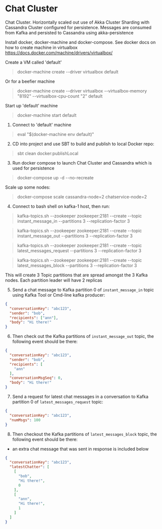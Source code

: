 Chat Cluster
============================================
Chat Cluster. Horizontally scaled out use of Akka Cluster Sharding with Cassandra Cluster configured for persistence. Messages are consumed from Kafka and persisted to Cassandra using akka-persistence

Install docker, docker-machine and docker-compose. See docker docs on how to create machine in virtualbox
https://docs.docker.com/machine/drivers/virtualbox/

Create a VM called 'default'

> docker-machine create --driver virtualbox default

Or for a beefier machine

> docker-machine create --driver virtualbox --virtualbox-memory "8192" --virtualbox-cpu-count "2" default

Start up 'default' machine

> docker-machine start default

1) Connect to 'default' machine

> eval "$(docker-machine env default)"

2) CD into project and use SBT to build and publish to local Docker repo:

> sbt clean docker:publishLocal

3) Run docker compose to launch Chat Cluster and Cassandra which is used for persistence

> docker-compose up -d --no-recreate

Scale up some nodes:

> docker-compose scale cassandra-node=2 chatservice-node=2

4) Connect to bash shell on kafka-1 host, then run:

> kafka-topics.sh --zookeeper zookeeper:2181 --create --topic instant_message_in --partitions 3 --replication-factor 3

> kafka-topics.sh --zookeeper zookeeper:2181 --create --topic instant_message_out --partitions 3 --replication-factor 3

> kafka-topics.sh --zookeeper zookeeper:2181 --create --topic latest_messages_request --partitions 3 --replication-factor 3

> kafka-topics.sh --zookeeper zookeeper:2181 --create --topic latest_messages_block --partitions 3 --replication-factor 3

This will create 3 Topic partitions that are spread amongst the 3 Kafka nodes. Each partition leader will have 2 replicas

5) Send a chat message to Kafka partition 0 of `instant_message_in` topic using Kafka Tool or Cmd-line kafka producer: 

```json
{
  "conversationKey": "abc123", 
  "sender": "bob", 
  "recipients": ["ann"], 
  "body": "Hi there!"
}
```

6) Then check out the Kafka partitions of `instant_message_out` topic, the following event should be there:

```json
{
  "conversationKey": "abc123",
  "sender": "bob",
  "recipients": [
    "ann"
  ],
  "conversationMsgSeq": 0,
  "body": "Hi there!"
}
```

7) Send a request for latest chat messages in a conversation to Kafka partition 0 of `latest_messages_request` topic:

```json
{
  "conversationKey": "abc123",  
  "numMsgs": 100
}
```

8) Then checkout the Kafka partitions of `latest_messages_block` topic, the following event should be there:
- an extra chat message that was sent in response is included below

```json
{
  "conversationKey": "abc123",
  "latestChatter": [
    [
      "bob",
      "Hi there!",
      0
    ],
    [
      "ann",
      "Hi there!",
      1
    ]
  ]
}
```
